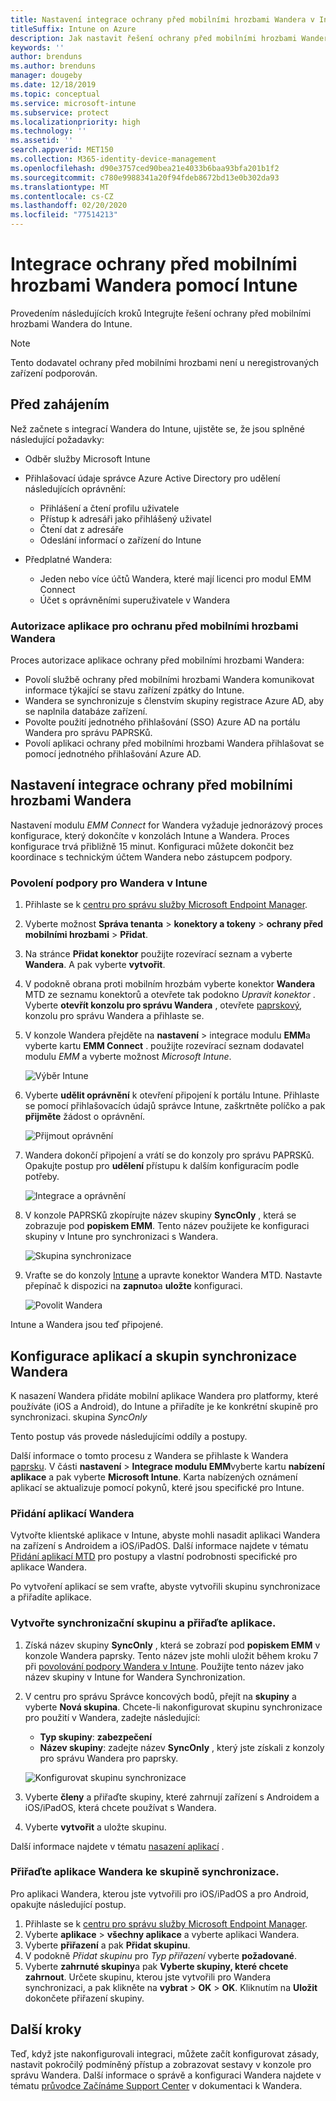 ```yaml
---
title: Nastavení integrace ochrany před mobilními hrozbami Wandera v Intune
titleSuffix: Intune on Azure
description: Jak nastavit řešení ochrany před mobilními hrozbami Wandera pomocí Microsoft Intune pro řízení přístupu mobilních zařízení k firemním prostředkům.
keywords: ''
author: brenduns
ms.author: brenduns
manager: dougeby
ms.date: 12/18/2019
ms.topic: conceptual
ms.service: microsoft-intune
ms.subservice: protect
ms.localizationpriority: high
ms.technology: ''
ms.assetid: ''
search.appverid: MET150
ms.collection: M365-identity-device-management
ms.openlocfilehash: d90e3757ced90bea21e4033b6baa93bfa201b1f2
ms.sourcegitcommit: c780e9988341a20f94fdeb8672bd13e0b302da93
ms.translationtype: MT
ms.contentlocale: cs-CZ
ms.lasthandoff: 02/20/2020
ms.locfileid: "77514213"
---
```

# <a name="integrate-wandera-mobile-threat-protection-with-intune"></a>Integrace ochrany před mobilními hrozbami Wandera pomocí Intune  

Provedením následujících kroků Integrujte řešení ochrany před mobilními hrozbami Wandera do Intune.  

> [!NOTE]
> Tento dodavatel ochrany před mobilními hrozbami není u neregistrovaných zařízení podporován.

## <a name="before-you-begin"></a>Před zahájením  

Než začnete s integrací Wandera do Intune, ujistěte se, že jsou splněné následující požadavky:
- Odběr služby Microsoft Intune  
- Přihlašovací údaje správce Azure Active Directory pro udělení následujících oprávnění:  
  - Přihlášení a čtení profilu uživatele  
  - Přístup k adresáři jako přihlášený uživatel  
  - Čtení dat z adresáře  
  - Odeslání informací o zařízení do Intune  

- Předplatné Wandera:
  - Jeden nebo více účtů Wandera, které mají licenci pro modul EMM Connect  
  - Účet s oprávněními superuživatele v Wandera  
 
### <a name="wandera-mobile-threat-defense-app-authorization"></a>Autorizace aplikace pro ochranu před mobilními hrozbami Wandera  

Proces autorizace aplikace ochrany před mobilními hrozbami Wandera:  
- Povolí službě ochrany před mobilními hrozbami Wandera komunikovat informace týkající se stavu zařízení zpátky do Intune.  
- Wandera se synchronizuje s členstvím skupiny registrace Azure AD, aby se naplnila databáze zařízení.  
- Povolte použití jednotného přihlašování (SSO) Azure AD na portálu Wandera pro správu PAPRSKů.  
- Povolí aplikaci ochrany před mobilními hrozbami Wandera přihlašovat se pomocí jednotného přihlašování Azure AD.  


## <a name="set-up-wandera-mobile-threat-defense-integration"></a>Nastavení integrace ochrany před mobilními hrozbami Wandera  
Nastavení modulu *EMM Connect* for Wandera vyžaduje jednorázový proces konfigurace, který dokončíte v konzolách Intune a Wandera. Proces konfigurace trvá přibližně 15 minut. Konfiguraci můžete dokončit bez koordinace s technickým účtem Wandera nebo zástupcem podpory.  

### <a name="enable-support-for-wandera-in-intune"></a>Povolení podpory pro Wandera v Intune

1. Přihlaste se k [centru pro správu služby Microsoft Endpoint Manager](https://go.microsoft.com/fwlink/?linkid=2109431).
2. Vyberte možnost **Správa tenanta** > **konektory a tokeny** > **ochrany před mobilními hrozbami** > **Přidat**.
3. Na stránce **Přidat konektor** použijte rozevírací seznam a vyberte **Wandera**. A pak vyberte **vytvořit**.  
4. V podokně obrana proti mobilním hrozbám vyberte konektor **Wandera** MTD ze seznamu konektorů a otevřete tak podokno *Upravit konektor* . Vyberte **otevřít konzolu pro správu Wandera** , otevřete [paprskový](https://radar.wandera.com/login), konzolu pro správu Wandera a přihlaste se. 
5. V konzole Wandera přejděte na **nastavení** > integrace modulu **EMM**a vyberte kartu **EMM Connect** . použijte rozevírací seznam dodavatel modulu *EMM* a vyberte možnost *Microsoft Intune*.

   ![Výběr Intune](./media/wandera-mtd-connector-integration/set-up-intune-in-radar.png)

6. Vyberte **udělit oprávnění** k otevření připojení k portálu Intune. Přihlaste se pomocí přihlašovacích údajů správce Intune, zaškrtněte políčko a pak **přijměte** žádost o oprávnění.  

   ![Přijmout oprávnění](./media/wandera-mtd-connector-integration/permissions.png) 

7. Wandera dokončí připojení a vrátí se do konzoly pro správu PAPRSKů. Opakujte postup pro **udělení** přístupu k dalším konfiguracím podle potřeby.  

   ![Integrace a oprávnění](./media/wandera-mtd-connector-integration/integrations-and-permissions.png) 

8. V konzole PAPRSKů zkopírujte název skupiny **SyncOnly** , která se zobrazuje pod **popiskem EMM**. Tento název použijete ke konfiguraci skupiny v Intune pro synchronizaci s Wandera.

   ![Skupina synchronizace](./media/wandera-mtd-connector-integration/sync-group-name.png) 

9. Vraťte se do konzoly [Intune](https://go.microsoft.com/fwlink/?linkid=2090973) a upravte konektor Wandera MTD. Nastavte přepínač k dispozici na **zapnuto**a **uložte** konfiguraci.  

   ![Povolit Wandera](./media/wandera-mtd-connector-integration/enable-wandera.png) 

Intune a Wandera jsou teď připojené.  

## <a name="configure-the-wandera-applications-and-synchronization-group"></a>Konfigurace aplikací a skupin synchronizace Wandera  
K nasazení Wandera přidáte mobilní aplikace Wandera pro platformy, které používáte (iOS a Android), do Intune a přiřadíte je ke konkrétní skupině pro synchronizaci. skupina *SyncOnly* 

Tento postup vás provede následujícími oddíly a postupy.

Další informace o tomto procesu z Wandera se přihlaste k Wandera [paprsku](https://radar.wandera.com/login). V části **nastavení** > **Integrace modulu EMM**vyberte kartu **nabízení aplikace** a pak vyberte **Microsoft Intune**. Karta nabízených oznámení aplikací se aktualizuje pomocí pokynů, které jsou specifické pro Intune.  

### <a name="add-the-wandera-apps"></a>Přidání aplikací Wandera  
Vytvořte klientské aplikace v Intune, abyste mohli nasadit aplikaci Wandera na zařízení s Androidem a iOS/iPadOS. Další informace najdete v tématu [Přidání aplikací MTD](mtd-apps-ios-app-configuration-policy-add-assign.md) pro postupy a vlastní podrobnosti specifické pro aplikace Wandera.  

Po vytvoření aplikací se sem vraťte, abyste vytvořili skupinu synchronizace a přiřadíte aplikace.

### <a name="create-the-synchronization-group-and-assign-the-apps"></a>Vytvořte synchronizační skupinu a přiřaďte aplikace.

1. Získá název skupiny **SyncOnly** , která se zobrazí pod **popiskem EMM** v konzole Wandera paprsky. Tento název jste mohli uložit během kroku 7 při [povolování podpory Wandera v Intune](#enable-support-for-wandera-in-intune). Použijte tento název jako název skupiny v Intune for Wandera Synchronization.  

2. V centru pro správu Správce koncových bodů, přejít na **skupiny** a vyberte **Nová skupina**. Chcete-li nakonfigurovat skupinu synchronizace pro použití v Wandera, zadejte následující:
   - **Typ skupiny**: **zabezpečení**
   - **Název skupiny**: zadejte název **SyncOnly** , který jste získali z konzoly pro správu Wandera pro paprsky.

   ![Konfigurovat skupinu synchronizace](./media/wandera-mtd-connector-integration/configure-sync-group.png)

3. Vyberte **členy** a přiřaďte skupiny, které zahrnují zařízení s Androidem a iOS/iPadOS, která chcete používat s Wandera.

4. Vyberte **vytvořit** a uložte skupinu.

Další informace najdete v tématu [nasazení aplikací](../apps/apps-deploy.md) .

### <a name="assign-the-wandera-apps-to-the-synchronization-group"></a>Přiřaďte aplikace Wandera ke skupině synchronizace.  
Pro aplikaci Wandera, kterou jste vytvořili pro iOS/iPadOS a pro Android, opakujte následující postup.

1. Přihlaste se k [centru pro správu služby Microsoft Endpoint Manager](https://go.microsoft.com/fwlink/?linkid=2109431).
2. Vyberte **aplikace** > **všechny aplikace** a vyberte aplikaci Wandera.
3. Vyberte **přiřazení** a pak **Přidat skupinu**.  
4. V podokně *Přidat skupinu* pro *Typ přiřazení* vyberte **požadované**.
5. Vyberte **zahrnuté skupiny**a pak **Vyberte skupiny, které chcete zahrnout**. Určete skupinu, kterou jste vytvořili pro Wandera synchronizaci, a pak klikněte na **vybrat** > **OK** > **OK**. Kliknutím na **Uložit** dokončete přiřazení skupiny. 

## <a name="next-steps"></a>Další kroky  
Teď, když jste nakonfigurovali integraci, můžete začít konfigurovat zásady, nastavit pokročilý podmíněný přístup a zobrazovat sestavy v konzole pro správu Wandera. Další informace o správě a konfiguraci Wandera najdete v tématu [průvodce Začínáme Support Center](https://radar.wandera.com/?return_to=https://wandera.force.com/Customer/s/getting-started) v dokumentaci k Wandera. 
